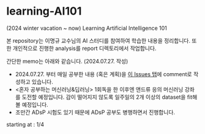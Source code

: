 # learning-AI101
(2024 winter vacation ~ now) Learning Artificial Intelligence 101

본 repository는 이명규 교수님의 AI 스터디를 참여하여 학습한 내용을 정리합니다. 또한 개인적으로 진행한 analysis를 report 디렉토리에서 작업합니다.

간단한 memo는 아래와 같습니다. (2024.07.27. 작성)

- 2024.07.27. 부터 매일 공부한 내용 (혹은 계획)을 [이 Issues 탭](https://github.com/lky473736/learning-AI101/issues/1)에 comment로 작성하고 있습니다.
- <혼자 공부하는 머신러닝&딥러닝> 1회독을 한 이후엔 앤드류 응의 머신러닝 강좌를 도전할 예정입니다. 감이 떨어지지 않도록 일주일의 2개 이상의 dataset을 fit해볼 예정입니다.
- 조만간 ADsP 시험도 있기 때문에 ADsP 공부도 병행하면서 진행합니다. 

starting at : 1/4   